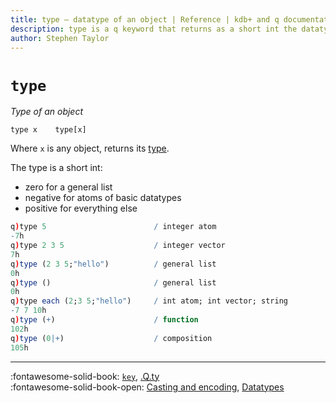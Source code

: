 ```yaml
---
title: type – datatype of an object | Reference | kdb+ and q documentation
description: type is a q keyword that returns as a short int the datatype of an object
author: Stephen Taylor
---
```

# `type`





_Type of an object_

```syntax
type x    type[x]
```

Where `x` is any object, returns its [type](../basics/datatypes.md).

The type is a short int: 

-    zero for a general list
-    negative for atoms of basic datatypes
-    positive for everything else

```q
q)type 5                        / integer atom
-7h
q)type 2 3 5                    / integer vector
7h
q)type (2 3 5;"hello")          / general list
0h
q)type ()                       / general list
0h
q)type each (2;3 5;"hello")     / int atom; int vector; string
-7 7 10h
q)type (+)                      / function
102h
q)type (0|+)                    / composition
105h
```

----

:fontawesome-solid-book:
[`key`](key.md#type-of-a-vector),
[.Q.ty](dotq.md#ty-type)
<br>
:fontawesome-solid-book-open:
[Casting and encoding](../basics/by-topic.md#casting-and-encoding),
[Datatypes](../basics/datatypes.md)


